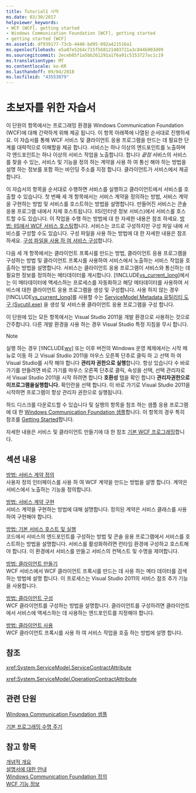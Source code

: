 ```yaml
---
title: Tutorial1 시작
ms.date: 03/30/2017
helpviewer_keywords:
- WCF [WCF], getting started
- Windows Communication Foundation [WCF], getting started
- getting started [WCF]
ms.assetid: df939177-73cb-4440-bd95-092a421516a1
ms.openlocfilehash: e5a07e5264c715f568121403721a3c844b903d99
ms.sourcegitcommit: 2eceb05f1a5bb261291a1f6a91c5153727ac1c19
ms.translationtype: MT
ms.contentlocale: ko-KR
ms.lasthandoff: 09/04/2018
ms.locfileid: "43553079"
---
```

# <a name="getting-started-tutorial"></a>초보자를 위한 자습서
이 단원의 항목에서는 프로그래밍 환경을 Windows Communication Foundation (WCF)에 대해 간략하게 위해 제공 됩니다. 이 항목 아래쪽에 나열된 순서대로 진행하세요. 이 자습서를 통해 WCF 서비스 및 클라이언트 응용 프로그램을 만드는 데 필요한 단계를 대략적으로 이해할을 제공 합니다. 서비스는 하나 이상의 엔드포인트를 노출하며 각 엔드포인트는 하나 이상의 서비스 작업을 노출합니다. 합니다 *끝점* 서비스의 서비스를 찾을 수 있는, 서비스 및 기능을 정의 하는 계약을 사용 하 여 통신 해야 하는 방법을 설명 하는 정보를 포함 하는 바인딩 주소를 지정 합니다. 클라이언트가 서비스에서 제공 합니다.  
  
 이 자습서의 항목을 순서대로 수행하면 서비스를 실행하고 클라이언트에서 서비스를 호출할 수 있습니다. 첫 번째 세 개 항목에서는 서비스 계약을 정의하는 방법, 서비스 계약을 구현하는 방법 및 서비스를 호스트하는 방법을 설명합니다. 만들어진 서비스는 콘솔 응용 프로그램 내에서 자체 호스트됩니다. IIS(인터넷 정보 서비스)에서 서비스를 호스트할 수도 있습니다. 이 작업을 수행 하는 방법에 대 한 자세한 내용은 참조 하세요. [방법: IIS에서 WCF 서비스 호스팅](../../../docs/framework/wcf/feature-details/how-to-host-a-wcf-service-in-iis.md)합니다. 서비스는 코드로 구성하지만 구성 파일 내에 서비스를 구성할 수도 있습니다. 구성 파일을 사용 하는 방법에 대 한 자세한 내용은 참조 하세요. [구성 파일을 사용 하 여 서비스 구성](../../../docs/framework/wcf/configuring-services-using-configuration-files.md)합니다.  
  
 다음 세 개 항목에서는 클라이언트 프록시를 만드는 방법, 클라이언트 응용 프로그램을 구성하는 방법 및 클라이언트 프록시를 사용하여 서비스에서 노출하는 서비스 작업을 호출하는 방법을 설명합니다. 서비스는 클라이언트 응용 프로그램이 서비스와 통신하는 데 필요한 정보를 정의하는 메타데이터를 게시합니다. [!INCLUDE[vs_current_long](../../../includes/vs-current-long-md.md)]에서는 이 메타데이터에 액세스하는 프로세스를 자동화하고 해당 메타데이터를 사용하여 서비스에 대한 클라이언트 응용 프로그램을 생성 및 구성합니다. 사용 하지 않는 경우 [!INCLUDE[vs_current_long](../../../includes/vs-current-long-md.md)]를 사용할 수는 [ServiceModel Metadata 유틸리티 도구 (Svcutil.exe)](../../../docs/framework/wcf/servicemodel-metadata-utility-tool-svcutil-exe.md) 을 생성 및 서비스용 클라이언트 응용 프로그램을 구성 합니다.  
  
 이 단원에 있는 모든 항목에서는 Visual Studio 2011을 개발 환경으로 사용하는 것으로 간주합니다. 다른 개발 환경을 사용 하는 경우 Visual Studio 특정 지침을 무시 합니다.  
  
> [!NOTE]
>  실행 하는 경우 [!INCLUDE[wv](../../../includes/wv-md.md)] 또는 이후 버전의 Windows 운영 체제에서는 시작 메뉴로 이동 하 고 Visual Studio 2011을 마우스 오른쪽 단추로 클릭 하 고 선택 하 여 Visual Studio를 시작 해야 합니다 **관리자 권한으로 실행**합니다. 항상 있습니다 수 바로 가기를 만들려면 바로 가기를 마우스 오른쪽 단추로 클릭, 속성을 선택, 선택 관리자로 서 Visual Studio 2011을 시작 하려면 합니다 **호환성** 탭을 확인 합니다 **관리자권한으로이프로그램을실행합니다.** 확인란을 선택 합니다. 이 바로 가기로 Visual Studio 2011을 시작하면 프로그램이 항상 관리자 권한으로 실행됩니다.  
  
 하드 디스크를 다운로드할 수 있습니다 및 실행의 항목을 참조 하는 샘플 응용 프로그램에 대 한 [Windows Communication Foundation 샘플](https://msdn.microsoft.com/library/8ec9d192-5d81-4f64-bfd3-90c5e5858c91)합니다. 이 항목의 경우 특히 참조를 [Getting Started](../../../docs/framework/wcf/samples/getting-started-sample.md)합니다.  
  
 자세한 내용은 서비스 및 클라이언트 만들기에 대 한 참조 [기본 WCF 프로그래밍](../../../docs/framework/wcf/basic-wcf-programming.md)합니다.  
  
## <a name="in-this-section"></a>섹션 내용  
 [방법: 서비스 계약 정의](../../../docs/framework/wcf/how-to-define-a-wcf-service-contract.md)  
 사용자 정의 인터페이스를 사용 하 여 WCF 계약을 만드는 방법을 설명 합니다. 계약은 서비스에서 노출하는 기능을 정의합니다.  
  
 [방법: 서비스 계약 구현](../../../docs/framework/wcf/how-to-implement-a-wcf-contract.md)  
 서비스 계약을 구현하는 방법에 대해 설명합니다. 정의된 계약은 서비스 클래스를 사용하여 구현해야 합니다.  
  
 [방법: 기본 서비스 호스트 및 실행](../../../docs/framework/wcf/how-to-host-and-run-a-basic-wcf-service.md)  
 코드에서 서비스의 엔드포인트를 구성하는 방법 및 콘솔 응용 프로그램에서 서비스를 호스트하는 방법을 설명합니다. 서비스를 활성화하려면 런타임 환경에 구성하고 호스트해야 합니다. 이 환경에서 서비스를 만들고 서비스의 컨텍스트 및 수명을 제어합니다.  
  
 [방법: 클라이언트 만들기](../../../docs/framework/wcf/how-to-create-a-wcf-client.md)  
 WCF 서비스에서 WCF 클라이언트 프록시를 만드는 데 사용 하는 메타 데이터를 검색 하는 방법에 설명 합니다. 이 프로세스는 Visual Studio 2011의 서비스 참조 추가 기능을 사용합니다.  
  
 [방법: 클라이언트 구성](../../../docs/framework/wcf/how-to-configure-a-basic-wcf-client.md)  
 WCF 클라이언트를 구성하는 방법을 설명합니다. 클라이언트를 구성하려면 클라이언트에서 서비스에 액세스하는 데 사용하는 엔드포인트를 지정해야 합니다.  
  
 [방법: 클라이언트 사용](../../../docs/framework/wcf/how-to-use-a-wcf-client.md)  
 WCF 클라이언트 프록시를 사용 하 여 서비스 작업을 호출 하는 방법에 설명 합니다.  
  
## <a name="reference"></a>참조  
 <xref:System.ServiceModel.ServiceContractAttribute>  
  
 <xref:System.ServiceModel.OperationContractAttribute>  
  
## <a name="related-sections"></a>관련 단원  
 [Windows Communication Foundation 샘플](https://msdn.microsoft.com/library/8ec9d192-5d81-4f64-bfd3-90c5e5858c91)  
  
 [기본 프로그래밍 수명 주기](../../../docs/framework/wcf/basic-programming-lifecycle.md)  
  
## <a name="see-also"></a>참고 항목  
 [개념적 개요](../../../docs/framework/wcf/conceptual-overview.md)  
 [설명서에 대한 안내](../../../docs/framework/wcf/guide-to-the-documentation.md)  
 [Windows Communication Foundation 정의](../../../docs/framework/wcf/whats-wcf.md)  
 [WCF 기능 정보](../../../docs/framework/wcf/feature-details/index.md)
